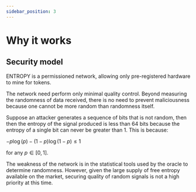 ```yaml
---
sidebar_position: 3
---
```


# Why it works

## Security model

ENTROPY is a permissioned network, allowing only pre-registered hardware to mine for tokens.

The network need perform only minimal quality control. Beyond measuring the randomness of data received, there is no need to prevent maliciousness because one cannot be more random than randomness itself.

Suppose an attacker generates a sequence of bits that is not random, then then the entropy of the signal produced is less than 64 bits because the entropy of a single bit can never be greater than 1. This is because:

$-p\log(p) - (1-p)\log(1-p) \leq 1$

for any $p \in [0,1]$.

The weakness of the network is in the statistical tools used by the oracle to determine randomness. However, given the large supply of free entropy available on the market, securing quality of random signals is not a high priority at this time.

